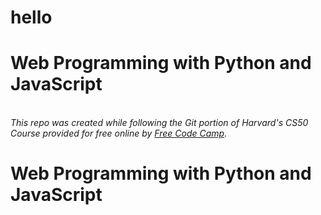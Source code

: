# hello

<h1>Web Programming with Python and JavaScript</h1>
<br>
  <i>This repo was created while following the Git portion of Harvard's CS50 Course provided for free online by 
    <a href="https://www.freecodecamp.org/news/learn-web-development-from-harvard-university-cs50/">
    Free Code Camp</a>.
  </i>
</br><h1>Web Programming with Python and JavaScript</h1>
<br>
